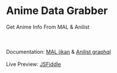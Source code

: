# Anime Data Grabber
Get Anime Info From MAL & Anilist
</br>
</br>
</br>
</br>
Documentation: [MAL jikan](https://docs.api.jikan.moe) & [Anilist graphql](https://docs.anilist.co/guide/graphql/)
</br>
</br>
Live Preview: [JSFiddle](https://jsfiddle.net/RiseKuN/vn9p5jsc/1/)
